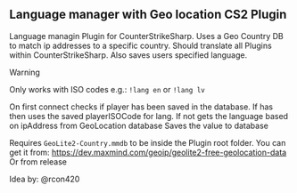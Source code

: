 ## Language manager with Geo location CS2 Plugin
Language managin Plugin for CounterStrikeSharp. Uses a Geo Country DB to match ip addresses
to a specific country. Should translate all Plugins within CounterStrikeSharp. Also saves
users specified language.

> [!WARNING]  
> Only works with ISO codes e.g.: `!lang en` or `!lang lv`

On first connect checks if player has been saved in the database.
If has then uses the saved playerISOCode for lang.
If not gets the language based on ipAddress from GeoLocation database
Saves the value to database

Requires `GeoLite2-Country.mmdb` to be inside the Plugin root folder.
You can get it from: https://dev.maxmind.com/geoip/geolite2-free-geolocation-data
Or from release

Idea by: @rcon420
